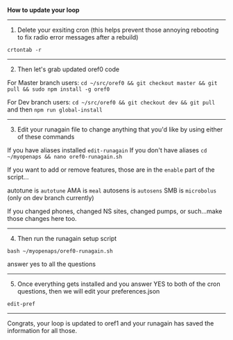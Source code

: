 **How to update your loop**

*******************
1. Delete your exsiting cron (this helps prevent those annoying rebooting to fix radio error messages after a rebuild)

`crtontab -r`

********************
2.  Then let's grab updated oref0 code

For Master branch users:  `cd ~/src/oref0 && git checkout master && git pull && sudo npm install -g oref0`

For Dev branch users: `cd ~/src/oref0 && git checkout dev && git pull` and then `npm run global-install`

********************
3.  Edit your runagain file to change anything that you'd like by using either of these commands

If you have aliases installed `edit-runagain`
If you don't have aliases `cd ~/myopenaps && nano oref0-runagain.sh`

If you want to add or remove features, those are in the `enable` part of the script...

autotune is `autotune`
AMA is `meal`
autosens is `autosens`
SMB is `microbolus` (only on dev branch currently)

If you changed phones, changed NS sites, changed pumps, or such...make those changes here too.

********************
4. Then run the runagain setup script

`bash ~/myopenaps/oref0-runagain.sh`

answer yes to all the questions
********************
5. Once everything gets installed and you answer YES to both of the cron questions, then we will edit your preferences.json

`edit-pref`

********************
Congrats, your loop is updated to oref1 and your runagain has saved the information for all those.
